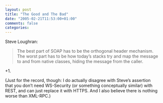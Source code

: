 ```yaml
---
layout: post
title: "The Good and The Bad"
date: "2005-02-21T11:53:00+01:00"
comments: false
categories: 
---
```


<p>Steve Loughran: </p>

<blockquote>
<p>The best part of SOAP has to be the orthogonal header mechanism. The worst part has to be how today&#8217;s stacks try and map the message to and from native classes, hiding the message from the caller. </p>
</blockquote>

<p>+1.</p>

<p>(Just for the record, though: I do actually disagree with Steve&#8217;s assertion that you don&#8217;t need WS-Security (or something conceptually similar) with REST, and can just replace it with HTTPS. And I also believe there is nothing worse than XML-RPC.)</p>


